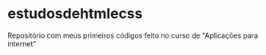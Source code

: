 # estudosdehtmlecss
 Repositório com meus primeiros códigos feito no curso de "Aplicações para internet"
